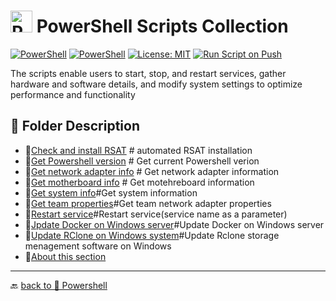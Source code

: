 # <img src="../../Assets/Powershell.svg" width="35" alt="PowerShell"> PowerShell Scripts Collection  

[![PowerShell](https://custom-icon-badges.demolab.com/badge/.-Microsoft-blue.svg?style=flat&logo=powershell-core-eyecatch32&logoColor=white)](https://learn.microsoft.com/en-us/powershell/scripting/install/installing-powershell-on-windows?view=powershell-7.5)
[![PowerShell](https://img.shields.io/badge/PowerShell-5.1%2B-blue?logo=powershell)](https://docs.microsoft.com/en-us/powershell/)
[![License: MIT](https://img.shields.io/badge/License-MIT-green.svg)](https://opensource.org/licenses/MIT)
[![Run Script on Push](https://github.com/KR-Sew/Scripting/actions/workflows/bash.yml/badge.svg)](https://github.com/KR-Sew/Scripting/actions/workflows/bash.yml)

The scripts enable users to start, stop, and restart services, gather hardware and software details, and modify system settings to optimize performance and functionality  

## 📂 Folder Description

- 📄[Check and install RSAT](./CheckAndInstallRSAT.ps1) # automated RSAT installation
- 📄[Get Powershell version](./getCurrentPwshellVersion.ps1) # Get current Powershell verion
- 📄[Get network adapter info](./GetHostNetworkAdapter.ps1) # Get network adapter information
- 📄[Get motherboard info](./getMotherBoard.ps1) # Get motehreboard information
- 📄[Get system info](./GetSystemInfo.ps1)#Get system information
- 📄[Get team properties](./GetTeamProperties.ps1)#Get team network adapter properties
- 📄[Restart service](./RestartService.ps1)#Restart service(service name as a parameter)
- 📄[Jpdate Docker on Windows server](./Update-Docker-WinServ.ps1)#Update Docker on Windows server
- 📄[Update RClone on Windows system](./UpdateRCloneWiindows.ps1)#Update Rclone storage menagement software on Windows
- 📄[About this section](./ReadMe.md)

---

🔙 [back to 📂 Powershell](../)
